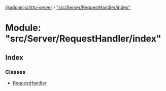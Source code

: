 [@adonisjs/http-server](../README.md) › ["src/Server/RequestHandler/index"](_src_server_requesthandler_index_.md)

# Module: "src/Server/RequestHandler/index"

## Index

### Classes

* [RequestHandler](../classes/_src_server_requesthandler_index_.requesthandler.md)
